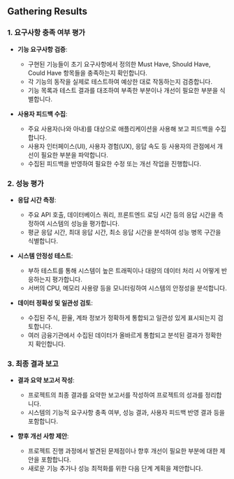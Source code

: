 ﻿
## Gathering Results

### 1. 요구사항 충족 여부 평가

- **기능 요구사항 검증**:
  - 구현된 기능들이 초기 요구사항에서 정의한 Must Have, Should Have, Could Have 항목들을 충족하는지 확인합니다.
  - 각 기능의 동작을 실제로 테스트하여 예상한 대로 작동하는지 검증합니다.
  - 기능 목록과 테스트 결과를 대조하여 부족한 부분이나 개선이 필요한 부분을 식별합니다.

- **사용자 피드백 수집**:
  - 주요 사용자(나와 아내)를 대상으로 애플리케이션을 사용해 보고 피드백을 수집합니다.
  - 사용자 인터페이스(UI), 사용자 경험(UX), 응답 속도 등 사용자의 관점에서 개선이 필요한 부분을 파악합니다.
  - 수집된 피드백을 반영하여 필요한 수정 또는 개선 작업을 진행합니다.

### 2. 성능 평가

- **응답 시간 측정**:
  - 주요 API 호출, 데이터베이스 쿼리, 프론트엔드 로딩 시간 등의 응답 시간을 측정하여 시스템의 성능을 평가합니다.
  - 평균 응답 시간, 최대 응답 시간, 최소 응답 시간을 분석하여 성능 병목 구간을 식별합니다.

- **시스템 안정성 테스트**:
  - 부하 테스트를 통해 시스템이 높은 트래픽이나 대량의 데이터 처리 시 어떻게 반응하는지 평가합니다.
  - 서버의 CPU, 메모리 사용량 등을 모니터링하여 시스템의 안정성을 분석합니다.

- **데이터 정확성 및 일관성 검토**:
  - 수집된 주식, 환율, 계좌 정보가 정확하게 통합되고 일관성 있게 표시되는지 검토합니다.
  - 여러 금융기관에서 수집된 데이터가 올바르게 통합되고 분석된 결과가 정확한지 확인합니다.

### 3. 최종 결과 보고

- **결과 요약 보고서 작성**:
  - 프로젝트의 최종 결과를 요약한 보고서를 작성하여 프로젝트의 성과를 정리합니다.
  - 시스템의 기능적 요구사항 충족 여부, 성능 결과, 사용자 피드백 반영 결과 등을 포함합니다.

- **향후 개선 사항 제안**:
  - 프로젝트 진행 과정에서 발견된 문제점이나 향후 개선이 필요한 부분에 대한 제안을 포함합니다.
  - 새로운 기능 추가나 성능 최적화를 위한 다음 단계 계획을 제안합니다.

